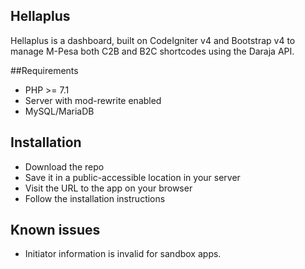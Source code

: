 ## Hellaplus
Hellaplus is a dashboard, built on CodeIgniter v4 and Bootstrap v4 to manage M-Pesa both C2B and B2C shortcodes using the Daraja API.

##Requirements
- PHP >= 7.1
- Server with mod-rewrite enabled
- MySQL/MariaDB

## Installation
- Download the repo
- Save it in a public-accessible location in your server
- Visit the URL to the app on your browser
- Follow the installation instructions

## Known issues
- Initiator information is invalid for sandbox apps.